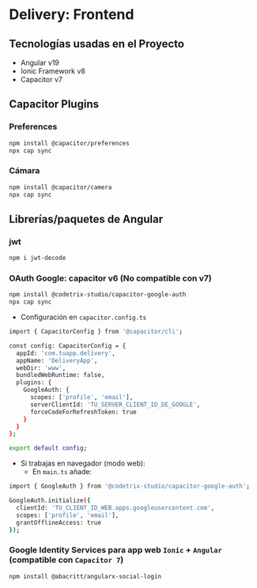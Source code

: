 # Delivery: Frontend

## Tecnologías usadas en el Proyecto
- Angular v19
- Ionic Framework v8
- Capacitor v7

## Capacitor Plugins
### Preferences
```bash
npm install @capacitor/preferences
npx cap sync
```

### Cámara
```bash
npm install @capacitor/camera
npx cap sync
```

## Librerías/paquetes de Angular
### jwt
```bash
npm i jwt-decode
```

### OAuth Google: capacitor v6 (No compatible con v7)
```bash
npm install @codetrix-studio/capacitor-google-auth
npx cap sync
```

- Configuración en ``capacitor.config.ts``
```bash
import { CapacitorConfig } from '@capacitor/cli';

const config: CapacitorConfig = {
  appId: 'com.tuapp.delivery',
  appName: 'DeliveryApp',
  webDir: 'www',
  bundledWebRuntime: false,
  plugins: {
    GoogleAuth: {
      scopes: ['profile', 'email'],
      serverClientId: 'TU_SERVER_CLIENT_ID_DE_GOOGLE',
      forceCodeForRefreshToken: true
    }
  }
};

export default config;
```

- Si trabajas en navegador (modo web): 
    - En ``main.ts`` añade:
```bash
import { GoogleAuth } from '@codetrix-studio/capacitor-google-auth';

GoogleAuth.initialize({
  clientId: 'TU_CLIENT_ID_WEB.apps.googleusercontent.com',
  scopes: ['profile', 'email'],
  grantOfflineAccess: true
});
```

### Google Identity Services para app web ``Ionic`` + ``Angular`` (compatible con ``Capacitor 7``)
```bash
npm install @abacritt/angularx-social-login
```